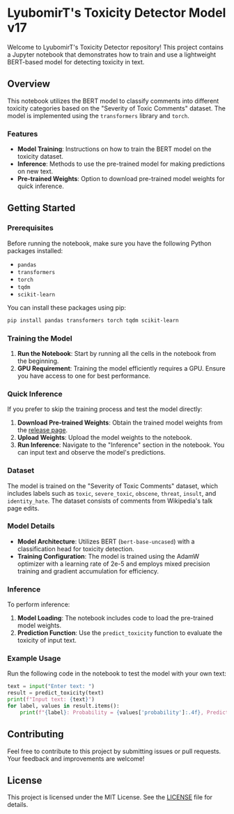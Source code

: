# LyubomirT's Toxicity Detector Model v17

Welcome to LyubomirT's Toxicity Detector repository! This project contains a Jupyter notebook that demonstrates how to train and use a lightweight BERT-based model for detecting toxicity in text. 

## Overview

This notebook utilizes the BERT model to classify comments into different toxicity categories based on the "Severity of Toxic Comments" dataset. The model is implemented using the `transformers` library and `torch`. 

### Features

- **Model Training**: Instructions on how to train the BERT model on the toxicity dataset.
- **Inference**: Methods to use the pre-trained model for making predictions on new text.
- **Pre-trained Weights**: Option to download pre-trained model weights for quick inference.

## Getting Started

### Prerequisites

Before running the notebook, make sure you have the following Python packages installed:

- `pandas`
- `transformers`
- `torch`
- `tqdm`
- `scikit-learn`

You can install these packages using pip:

```bash
pip install pandas transformers torch tqdm scikit-learn
```

### Training the Model

1. **Run the Notebook**: Start by running all the cells in the notebook from the beginning. 
2. **GPU Requirement**: Training the model efficiently requires a GPU. Ensure you have access to one for best performance.

### Quick Inference

If you prefer to skip the training process and test the model directly:

1. **Download Pre-trained Weights**: Obtain the trained model weights from the [release page](https://github.com/LyubomirT/bert-toxicity-detection-model/releases).
2. **Upload Weights**: Upload the model weights to the notebook.
3. **Run Inference**: Navigate to the "Inference" section in the notebook. You can input text and observe the model's predictions.

### Dataset

The model is trained on the "Severity of Toxic Comments" dataset, which includes labels such as `toxic`, `severe_toxic`, `obscene`, `threat`, `insult`, and `identity_hate`. The dataset consists of comments from Wikipedia's talk page edits.

### Model Details

- **Model Architecture**: Utilizes BERT (`bert-base-uncased`) with a classification head for toxicity detection.
- **Training Configuration**: The model is trained using the AdamW optimizer with a learning rate of 2e-5 and employs mixed precision training and gradient accumulation for efficiency.

### Inference

To perform inference:

1. **Model Loading**: The notebook includes code to load the pre-trained model weights.
2. **Prediction Function**: Use the `predict_toxicity` function to evaluate the toxicity of input text.

### Example Usage

Run the following code in the notebook to test the model with your own text:

```python
text = input("Enter text: ")
result = predict_toxicity(text)
print(f"Input text: {text}")
for label, values in result.items():
    print(f"{label}: Probability = {values['probability']:.4f}, Prediction = {values['prediction']}")
```

## Contributing

Feel free to contribute to this project by submitting issues or pull requests. Your feedback and improvements are welcome!

## License

This project is licensed under the MIT License. See the [LICENSE](LICENSE) file for details.
